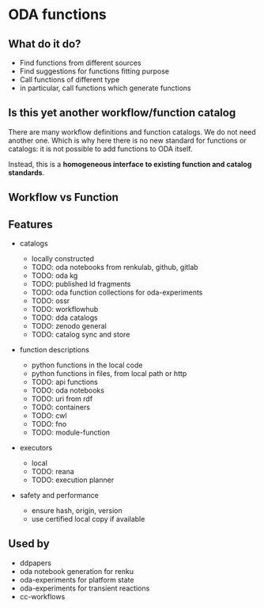 # ODA functions

## What do it do?

* Find functions from different sources
* Find suggestions for functions fitting purpose
* Call functions of different type
* in particular, call functions which generate functions

## Is this yet another workflow/function catalog

There are many workflow definitions and function catalogs. We do not need another one.
Which is why here there is no new standard for functions or catalogs: it is not possible to add functions to ODA itself.

Instead, this is a **homogeneous interface to existing function and catalog standards**.

## Workflow vs Function

## Features

* catalogs
    * locally constructed
    * TODO: oda notebooks from renkulab, github, gitlab
    * TODO: oda kg
    * TODO: published ld fragments
    * TODO: oda function collections for oda-experiments
    * TODO: ossr
    * TODO: workflowhub
    * TODO: dda catalogs
    * TODO: zenodo general
    * TODO: catalog sync and store

* function descriptions
    * python functions in the local code
    * python functions in files, from local path or http
    * TODO: api functions
    * TODO: oda notebooks
    * TODO: uri from rdf
    * TODO: containers
    * TODO: cwl
    * TODO: fno
    * TODO: module-function

* executors
    * local
    * TODO: reana
    * TODO: execution planner


* safety and performance
    * ensure hash, origin, version
    * use certified local copy if available

## Used by

* ddpapers
* oda notebook generation for renku
* oda-experiments for platform state
* oda-experiments for transient reactions
* cc-workflows
